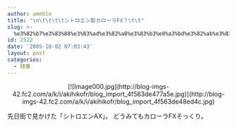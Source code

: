 ```yaml
---
author: ameblo
title: "\n\t\t\t\tシトロエン製カローラFX？\t\t"
slug: >-
  %e3%82%b7%e3%83%88%e3%83%ad%e3%82%a8%e3%83%b3%e8%a3%bd%e3%82%ab%e3%83%ad%e3%83%bc%e3%83%a9fx%ef%bc%9f
id: 2522
date: '2005-10-02 07:03:43'
layout: post
categories:
  - 随筆
---
```


<div align="center">[![Image000.jpg](http://blog-imgs-42.fc2.com/a/k/i/akihikofr/blog_import_4f563de477a5e.jpg)](http://blog-imgs-42.fc2.com/a/k/i/akihikofr/blog_import_4f563de48ed4c.jpg)</div>

先日街で見かけた「シトロエンAX」。 どうみてもカローラFXそっくり。